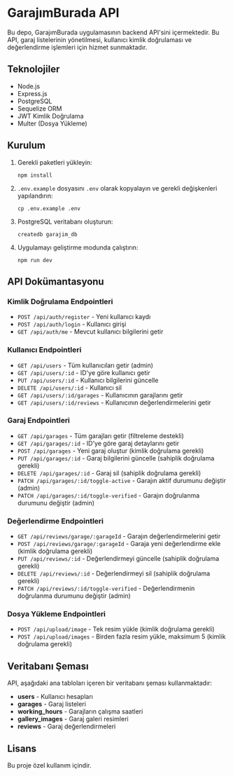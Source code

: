 # GarajımBurada API

Bu depo, GarajımBurada uygulamasının backend API'sini içermektedir. Bu API, garaj listelerinin yönetilmesi, kullanıcı kimlik doğrulaması ve değerlendirme işlemleri için hizmet sunmaktadır.

## Teknolojiler

- Node.js
- Express.js
- PostgreSQL
- Sequelize ORM
- JWT Kimlik Doğrulama
- Multer (Dosya Yükleme)

## Kurulum

1. Gerekli paketleri yükleyin:
   ```
   npm install
   ```

2. `.env.example` dosyasını `.env` olarak kopyalayın ve gerekli değişkenleri yapılandırın:
   ```
   cp .env.example .env
   ```

3. PostgreSQL veritabanı oluşturun:
   ```
   createdb garajim_db
   ```

4. Uygulamayı geliştirme modunda çalıştırın:
   ```
   npm run dev
   ```

## API Dokümantasyonu

### Kimlik Doğrulama Endpointleri

- `POST /api/auth/register` - Yeni kullanıcı kaydı
- `POST /api/auth/login` - Kullanıcı girişi
- `GET /api/auth/me` - Mevcut kullanıcı bilgilerini getir

### Kullanıcı Endpointleri

- `GET /api/users` - Tüm kullanıcıları getir (admin)
- `GET /api/users/:id` - ID'ye göre kullanıcı getir
- `PUT /api/users/:id` - Kullanıcı bilgilerini güncelle
- `DELETE /api/users/:id` - Kullanıcı sil
- `GET /api/users/:id/garages` - Kullanıcının garajlarını getir
- `GET /api/users/:id/reviews` - Kullanıcının değerlendirmelerini getir

### Garaj Endpointleri

- `GET /api/garages` - Tüm garajları getir (filtreleme destekli)
- `GET /api/garages/:id` - ID'ye göre garaj detaylarını getir
- `POST /api/garages` - Yeni garaj oluştur (kimlik doğrulama gerekli)
- `PUT /api/garages/:id` - Garaj bilgilerini güncelle (sahiplik doğrulama gerekli)
- `DELETE /api/garages/:id` - Garaj sil (sahiplik doğrulama gerekli)
- `PATCH /api/garages/:id/toggle-active` - Garajın aktif durumunu değiştir (admin)
- `PATCH /api/garages/:id/toggle-verified` - Garajın doğrulanma durumunu değiştir (admin)

### Değerlendirme Endpointleri

- `GET /api/reviews/garage/:garageId` - Garajın değerlendirmelerini getir
- `POST /api/reviews/garage/:garageId` - Garaja yeni değerlendirme ekle (kimlik doğrulama gerekli)
- `PUT /api/reviews/:id` - Değerlendirmeyi güncelle (sahiplik doğrulama gerekli)
- `DELETE /api/reviews/:id` - Değerlendirmeyi sil (sahiplik doğrulama gerekli)
- `PATCH /api/reviews/:id/toggle-verified` - Değerlendirmenin doğrulanma durumunu değiştir (admin)

### Dosya Yükleme Endpointleri

- `POST /api/upload/image` - Tek resim yükle (kimlik doğrulama gerekli)
- `POST /api/upload/images` - Birden fazla resim yükle, maksimum 5 (kimlik doğrulama gerekli)

## Veritabanı Şeması

API, aşağıdaki ana tabloları içeren bir veritabanı şeması kullanmaktadır:

- **users** - Kullanıcı hesapları
- **garages** - Garaj listeleri
- **working_hours** - Garajların çalışma saatleri
- **gallery_images** - Garaj galeri resimleri
- **reviews** - Garaj değerlendirmeleri

## Lisans

Bu proje özel kullanım içindir. 